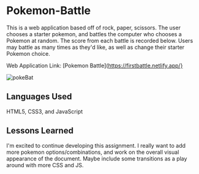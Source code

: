 # Pokemon-Battle

This is a web application based off of rock, paper, scissors. The user chooses a starter pokemon, and battles the computer who chooses a Pokemon at random. The score from each battle is recorded below. Users may battle as many times as they'd like, as well as change their starter Pokemon choice.

Web Application Link: [Pokemon Battle](https://firstbattle.netlify.app/}

![pokeBat](https://user-images.githubusercontent.com/101942628/164878653-458b18e0-ea1b-41d8-86f9-9dd3ed988aa0.PNG)

## Languages Used

HTML5, CSS3, and JavaScript

## Lessons Learned

I'm excited to continue developing this assignment. I really want to add more pokemon options/combinations, and work on the overall visual appearance of the document. Maybe include some transitions as a play around with more CSS and JS. 
